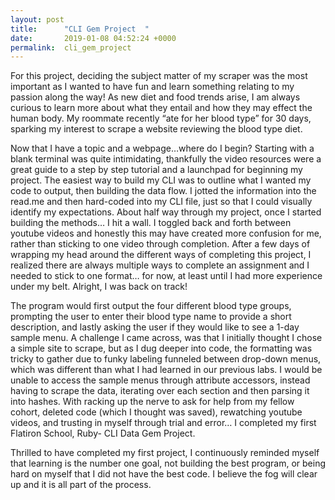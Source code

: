 ```yaml
---
layout: post
title:      "CLI Gem Project  "
date:       2019-01-08 04:52:24 +0000
permalink:  cli_gem_project
---
```




For this project, deciding the subject matter of my scraper was the most important as I wanted to have fun and learn something relating to my passion along the way!  As new diet and food trends arise, I am always curious to learn more about what they entail and how they may effect the human body.   My roommate recently “ate for her blood type” for 30 days, sparking my interest to scrape a website reviewing the blood type diet. 

Now that I have a topic and a webpage…where do I begin?  Starting with a blank terminal was quite intimidating, thankfully the video resources were a great guide to a step by step tutorial and a launchpad for beginning my project.  The easiest way to build my CLI was to outline what I wanted my code to output, then building the data flow. I jotted the information into the read.me and then hard-coded into my CLI file, just so that I could visually identify my expectations.  About half way through my project, once I started building the methods… I hit a wall.  I toggled back and forth between youtube videos and honestly this may have created more confusion for me, rather than sticking to one video through completion.  After a few days of wrapping my head around the different ways of completing this project, I realized there are always multiple ways to complete an assignment and I needed to stick to one format… for now, at least until I had more experience under my belt.  Alright, I was back on track! 

The program would first output the four different blood type groups, prompting the user to enter their blood type name to provide a short description, and lastly asking the user if they would like to see a 1-day sample menu.   A challenge I came across, was that I  initially thought I chose a simple site to scrape, but as I dug deeper into code, the formatting was tricky to gather due to funky labeling funneled between drop-down menus, which was different than what I had learned in our previous labs.  I would be unable to access the sample menus through attribute accessors, instead having to scrape the data, iterating over each section and then parsing it into hashes.  With racking up the nerve to ask for help from my fellow cohort, deleted code (which I thought was saved), rewatching youtube videos, and trusting in myself through trial and error… I completed my first Flatiron School,  Ruby- CLI Data Gem Project. 

Thrilled to have completed my first project, I continuously reminded myself that learning is the number one goal, not building the best program, or being hard on myself that I did not have the best code.  I believe the fog will clear up and it is all part of the process.  

